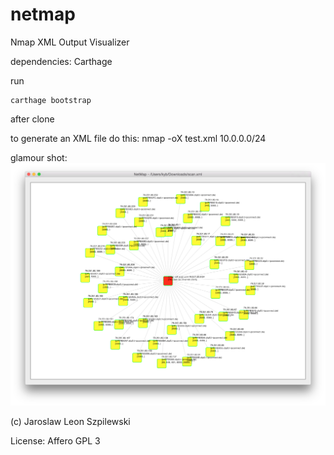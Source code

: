 # netmap
Nmap XML Output Visualizer

dependencies: Carthage

run 

    carthage bootstrap 

after clone

to generate an XML file do this:
    nmap -oX test.xml 10.0.0.0/24

glamour shot:
	![First Screenshot Ever](./screenshots/screen-1.png)


(c) Jaroslaw Leon Szpilewski

License: Affero GPL 3
